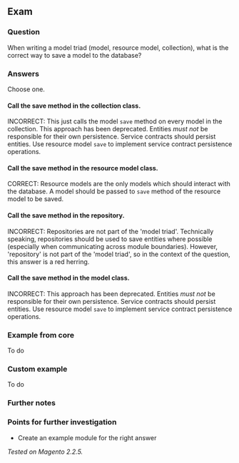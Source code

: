 ## Exam

### Question
When writing a model triad (model, resource model, collection), what is the correct way to save a model to the database?

### Answers

Choose one.

#### Call the save method in the collection class.

INCORRECT: This just calls the model `save` method on every model in the collection. This approach has been deprecated. Entities _must not_ be responsible for their own persistence. Service contracts should persist entities. Use resource model `save` to implement service contract persistence operations.

#### Call the save method in the resource model class.

CORRECT: Resource models are the only models which should interact with the database. A model should be passed to `save` method of the resource model to be saved.

#### Call the save method in the repository.

INCORRECT: Repositories are not part of the 'model triad'. Technically speaking, repositories should be used to save entities where possible (especially when communicating across module boundaries). However, 'repository' is not part of the 'model triad', so in the context of the question, this answer is a red herring.

#### Call the save method in the model class.

INCORRECT: This approach has been deprecated. Entities _must not_ be responsible for their own persistence. Service contracts should persist entities. Use resource model `save` to implement service contract persistence operations.

### Example from core
To do

### Custom example
To do

### Further notes

### Points for further investigation

- Create an example module for the right answer

_Tested on Magento 2.2.5._
